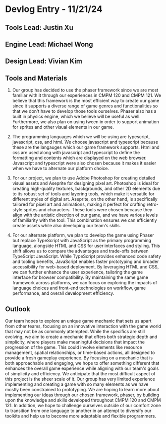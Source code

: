 # Devlog Entry - 11/21/24

## Tools Lead: Justin Xu
## Engine Lead: Michael Wong
## Design Lead: Vivian Kim

## Tools and Materials
 1. Our group has decided to use the phaser framework since we are most familiar with it through our experiences in CMPM 120 and CMPM 121. We believe that this framework is the most efficient way to create our game since it supports a diverse range of game genres and functionalities so that we don't have to develop those tools ourselves. Phaser also has a built in physics engine, which we believe will be useful as well. Furthermore, we also plan on using tween in order to support animation for sprites and other visual elements in our game.

 2. The programming languages which we will be using are typescript, javascript, css, and html. We choose javascript and typescript because these are the langauges which our game framework supports. Html and css are used along with javascript and typescript to define the formatting and contents which are displayed on the web browser. Javascript and typescript were also chosen because it makes it easier when we have to alternate our platform choice.

 3. For our project, we plan to use Adobe Photoshop for creating detailed visual assets and Aseprite for designing pixel art. Photoshop is ideal for creating high-quality textures, backgrounds, and other 2D elements due to its robust set of tools and layering tools, which make it versatile for different styles of digital art. Aseprite, on the other hand, is specifically tailored for pixel art and animations, making it perfect for crafting retro-style sprites and characters. These tools were chosen because they align with the artistic direction of our game, and we have various levels of familiarity with the tool. This combination ensures we can efficiently create assets while also developing our team's skills.

 4. For our alternate platform, we plan to develop the game using Phaser but replace TypeScript with JavaScript as the primary programming language, alongside HTML and CSS for user interfaces and styling. This shift allows us to compare the advantages and trade-offs between TypeScript JavaScript. While TypeScript provides enhanced code safety and tooling benefits, JavaScript enables faster prototyping and broader accessibility for web-based deployment. By leveraging HTML and CSS, we can further enhance the user experience, tailoring the game interface for browser compatibility. By maintaining the same game framework across platforms, we can focus on exploring the impacts of language choices and front-end technologies on workflow, game performance, and overall development efficiency.

## Outlook
 Our team hopes to explore an unique game mechanic that sets us apart from other teams, focusing on an innovative interaction with the game world that may not be as commonly attempted. While the specifics are still evolving, we aim to create a mechanic that offers both strategic depth and simplicity, where players make meaningful decisions that impact the progression of the game. This could involve elements like resource management, spatial relationships, or time-based actions, all designed to provide a fresh gameplay experience. By focusing on a mechanic that is both approachable and engaging, we hope to offer something different that enhances the overall game experience while aligning with our team's goals of simplicity and efficiency.
 We anticipate that the most difficult aspect of this project is the sheer scale of it. Our group has very limited experience implementing and creating a game with so many elements as we have mostly been constrained to prototyping.
 We are hoping to learn more about implementing our ideas through our chosen framework, phaser, by building upon the knowledge and skills developed throughout CMPM 120 and CMPM 121. In addition, we hope to challenge ourselves outside of our comfort zone to transition from one language to another in an attempt to diversify our toolkits and help us to become more adaptable and flexible programmers.
